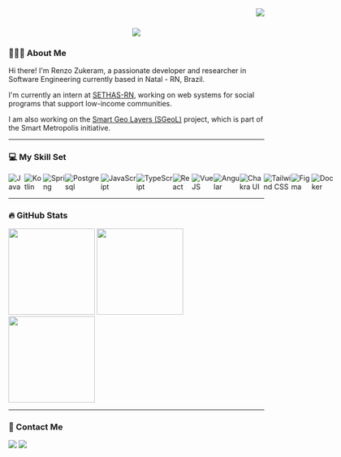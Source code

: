 <img align="right" src="https://visitor-badge.laobi.icu/badge?page_id=renzozuk.renzozuk" />

<h1 align="center">
    <img src="https://readme-typing-svg.herokuapp.com/?font=Ubuntu&size=35&weight=700&center=true&vCenter=true&width=500&height=70&duration=4000&color=61dafb&lines=Hi+There!+👋;+I'm+Renzo+Zukeram!;" />
</h1>

<section>
    <h3>👨🏻‍💻 About Me</h3>

<p align="left">
   Hi there! I'm Renzo Zukeram, a passionate developer and researcher in Software Engineering currently based in Natal - RN, Brazil.

   I'm currently an intern at <a href="http://sethas.rn.gov.br" target="_blank">SETHAS-RN</a>, working on web systems for social programs that support low-income communities.

   I am also working on the <a href="https://smlab.imd.ufrn.br/projetos-n/">Smart Geo Layers (SGeoL)</a> project, which is part of the Smart Metropolis initiative.
  </p>
</section>

<hr/>

<section>

  <h3>💻 My Skill Set</h3>
  <div style="display:flex;">
      <img alt="Java" src="https://img.shields.io/badge/java-%23ED8B00.svg?style=for-the-badge&logo=openjdk&logoColor=white" />
      <img alt="Kotlin" src="https://img.shields.io/badge/Kotlin-B125EA?style=for-the-badge&logo=kotlin&logoColor=white" />
      <img alt="Spring" src="https://img.shields.io/badge/Spring-6DB33F?style=for-the-badge&logo=spring&logoColor=white" />
      <img alt="Postgresql" src="https://img.shields.io/badge/PostgreSQL-316192?style=for-the-badge&logo=postgresql&logoColor=white"/>
      <img alt="JavaScript" src="https://img.shields.io/badge/JavaScript-F7DF1E?style=for-the-badge&logo=javascript&logoColor=black"/>
      <img alt="TypeScript" src="https://img.shields.io/badge/TypeScript-007ACC?style=for-the-badge&logo=typescript&logoColor=white"/>
      <img alt="React" src="https://img.shields.io/badge/React-20232A?style=for-the-badge&logo=react&logoColor=61DAFB"/>
      <img alt="VueJS" src="https://img.shields.io/badge/Vue%20js-35495E?style=for-the-badge&logo=vuedotjs&logoColor=4FC08D"/>
      <img alt="Angular" src="https://img.shields.io/badge/Angular-DD0031?style=for-the-badge&logo=angular&logoColor=white" /> 
      <img alt="Chakra UI" src="https://img.shields.io/badge/Chakra--UI-319795?style=for-the-badge&logo=chakra-ui&logoColor=white" />
      <img alt="Tailwind CSS" src="https://img.shields.io/badge/Tailwind_CSS-38B2AC?style=for-the-badge&logo=tailwind-css&logoColor=white"/>
      <img alt="Figma" src="https://img.shields.io/badge/Figma-F24E1E?style=for-the-badge&logo=figma&logoColor=white"/>
      <img alt="Docker" src="https://img.shields.io/badge/Docker-2CA5E0?style=for-the-badge&logo=docker&logoColor=white"/>  
  </div>

</section>

<hr/>

<section>
    <h3>🔥 GitHub Stats</h3>
    <div>
        <img height="170rem" src="https://github-readme-stats.vercel.app/api?username=renzozuk&show_icons=true&theme=react&include_all_commits=false&count_private=false"/>
        <img height="170rem" src="https://github-readme-stats.vercel.app/api/top-langs/?username=renzozuk&layout=compact&langs_count=8&theme=react&title_color=ffffff"/>
        <img height="170rem" src="https://streak-stats.demolab.com/?user=renzozuk&count_private=true&theme=react&border_radius=10"/>
    </div>
</section>

<hr/>

 <section>
    <h3>📲 Contact Me</h3>
    <a href="mailto:contact.renzo.zukeram@gmail.com" target="_blank"><img src="https://img.shields.io/badge/Gmail-D14836?style=for-the-badge&logo=gmail&logoColor=white"></a>
    <a href="https://br.linkedin.com/in/renzo-zukeram-348437231" target="_blank"><img src="https://img.shields.io/badge/-LinkedIn-%230077B5?style=for-the-badge&logo=linkedin&logoColor=white"></a>  
 </section>
</div>
